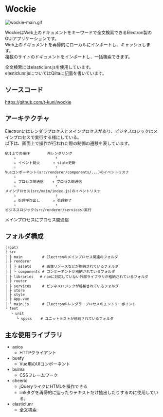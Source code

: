 # Wockie

![wockie-main.gif](https://camo.githubusercontent.com/9bd2e798db7ca6196105fd27d5eacc4192766674/68747470733a2f2f7261772e6769746875622e636f6d2f77696b692f7469676d69756d2f776f636b69652f323031392d30312d30365f31316831395f34332e676966)

WockieはWeb上のドキュメントをキーワードで全文検索できるElectron製のGUIアプリケーションです。  
Web上のドキュメントを再帰的にローカルにインポートし、キャッシュします。  
複数のサイトのドキュメントをインポートし、一括検索できます。

全文検索にはelasticlunr.jsを使用しています。  
elasticlunr.jsについてはQiitaに[記事](https://qiita.com/t-kuni/items/410aac718e531c6aee17)を書いています。

## ソースコード

https://github.com/t-kuni/wockie

## アーキテクチャ

Electronにはレンダラプロセスとメインプロセスがあり、ビジネスロジックはメインプロセスで実行する様にしている。  
以下は、画面上で操作が行われた際の制御の遷移を表しています。

```
GUI上での操作        再レンダリング
    ↓                  ↑
    ↓ イベント発火      ↑ state更新
    ↓                  ↑
Vueコンポーネント(src/renderer/components/...)のイベントリスナ
    ↓                  ↑
    ↓ プロセス間通信    ↑ プロセス間通信
    ↓                  ↑
メインプロセス(src/main/index.js)のイベントリスナ
    ↓                  ↑
    ↓ 処理呼び出し      ↑ 処理終了
    ↓                  ↑
ビジネスロジック(src/renderer/services)実行
```
メインプロセスにプロセス間通信

## フォルダ構成

```
(root)			
├ src		
│ ├ main         # Electronのメインプロセス関連のフォルダ
│ ├ renderer
│ │ ├ assets     # 画像リソースなどが格納されているフォルダ
│ │ └ components # コンポーネントが格納されているフォルダ
│ ├ libraries	# npmに対応していない外部ライブラリが格納されているフォルダ
│ ├ router	
│ ├ services     # ビジネスロジックが格納されているフォルダ	
│ ├ store	
│ ├ style	
│ ├ App.vue
│ └ main.js      # Electronのレンダラープロセスのエントリーポイント
└ test		
　 └ unit	
　 　 └ specs    # ユニットテストが格納されているフォルダ
```

## 主な使用ライブラリ


* axios
    * HTTPクライアント
* buefy
    * Vue用のUIコンポーネント
* bulma
    * CSSフレームワーク
* cheerio
    * jQueryライクにHTMLを操作できる
    * linkタグを再帰的に辿ったりテキストだけ抽出したりするのに使用している。
* elasticlunr
    * 全文検索
